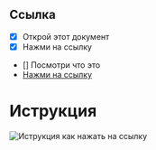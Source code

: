 ## Ссылка

 - [x] Открой этот документ
 - [x] Нажми на ссылку
 - [] Посмотри что это
 - [Нажми на ссылку](https://www.youtube.com/watch?v=dQw4w9WgXcQ)
# Иструкция

![Иструкция как нажать на ссылку](https://i.imgur.com/V911UtT.png)
